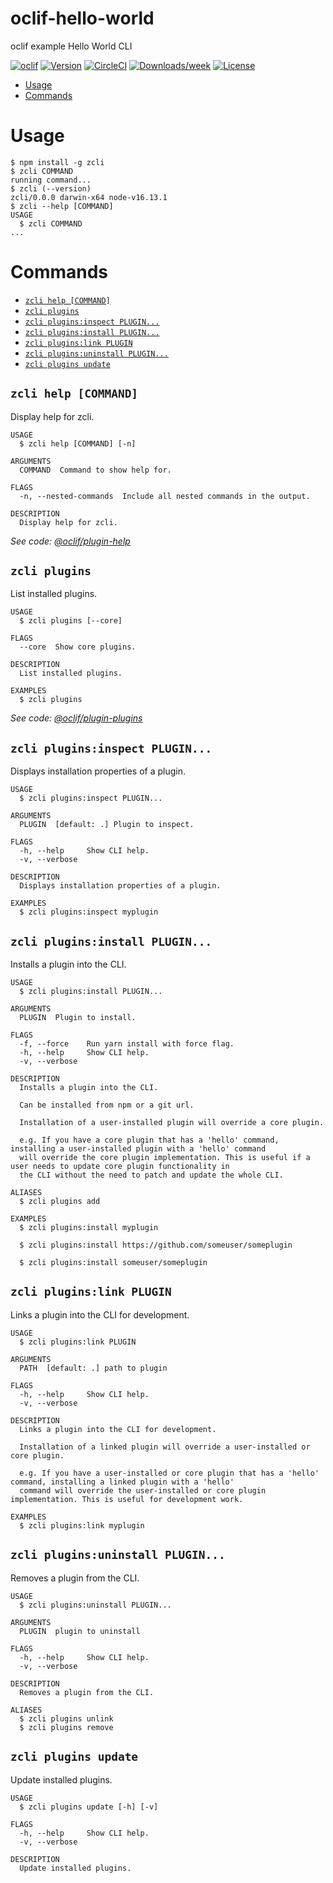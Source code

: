 oclif-hello-world
=================

oclif example Hello World CLI

[![oclif](https://img.shields.io/badge/cli-oclif-brightgreen.svg)](https://oclif.io)
[![Version](https://img.shields.io/npm/v/oclif-hello-world.svg)](https://npmjs.org/package/oclif-hello-world)
[![CircleCI](https://circleci.com/gh/oclif/hello-world/tree/main.svg?style=shield)](https://circleci.com/gh/oclif/hello-world/tree/main)
[![Downloads/week](https://img.shields.io/npm/dw/oclif-hello-world.svg)](https://npmjs.org/package/oclif-hello-world)
[![License](https://img.shields.io/npm/l/oclif-hello-world.svg)](https://github.com/oclif/hello-world/blob/main/package.json)

<!-- toc -->
* [Usage](#usage)
* [Commands](#commands)
<!-- tocstop -->
# Usage
<!-- usage -->
```sh-session
$ npm install -g zcli
$ zcli COMMAND
running command...
$ zcli (--version)
zcli/0.0.0 darwin-x64 node-v16.13.1
$ zcli --help [COMMAND]
USAGE
  $ zcli COMMAND
...
```
<!-- usagestop -->
# Commands
<!-- commands -->
* [`zcli help [COMMAND]`](#zcli-help-command)
* [`zcli plugins`](#zcli-plugins)
* [`zcli plugins:inspect PLUGIN...`](#zcli-pluginsinspect-plugin)
* [`zcli plugins:install PLUGIN...`](#zcli-pluginsinstall-plugin)
* [`zcli plugins:link PLUGIN`](#zcli-pluginslink-plugin)
* [`zcli plugins:uninstall PLUGIN...`](#zcli-pluginsuninstall-plugin)
* [`zcli plugins update`](#zcli-plugins-update)

## `zcli help [COMMAND]`

Display help for zcli.

```
USAGE
  $ zcli help [COMMAND] [-n]

ARGUMENTS
  COMMAND  Command to show help for.

FLAGS
  -n, --nested-commands  Include all nested commands in the output.

DESCRIPTION
  Display help for zcli.
```

_See code: [@oclif/plugin-help](https://github.com/oclif/plugin-help/blob/v5.1.10/src/commands/help.ts)_

## `zcli plugins`

List installed plugins.

```
USAGE
  $ zcli plugins [--core]

FLAGS
  --core  Show core plugins.

DESCRIPTION
  List installed plugins.

EXAMPLES
  $ zcli plugins
```

_See code: [@oclif/plugin-plugins](https://github.com/oclif/plugin-plugins/blob/v2.0.11/src/commands/plugins/index.ts)_

## `zcli plugins:inspect PLUGIN...`

Displays installation properties of a plugin.

```
USAGE
  $ zcli plugins:inspect PLUGIN...

ARGUMENTS
  PLUGIN  [default: .] Plugin to inspect.

FLAGS
  -h, --help     Show CLI help.
  -v, --verbose

DESCRIPTION
  Displays installation properties of a plugin.

EXAMPLES
  $ zcli plugins:inspect myplugin
```

## `zcli plugins:install PLUGIN...`

Installs a plugin into the CLI.

```
USAGE
  $ zcli plugins:install PLUGIN...

ARGUMENTS
  PLUGIN  Plugin to install.

FLAGS
  -f, --force    Run yarn install with force flag.
  -h, --help     Show CLI help.
  -v, --verbose

DESCRIPTION
  Installs a plugin into the CLI.

  Can be installed from npm or a git url.

  Installation of a user-installed plugin will override a core plugin.

  e.g. If you have a core plugin that has a 'hello' command, installing a user-installed plugin with a 'hello' command
  will override the core plugin implementation. This is useful if a user needs to update core plugin functionality in
  the CLI without the need to patch and update the whole CLI.

ALIASES
  $ zcli plugins add

EXAMPLES
  $ zcli plugins:install myplugin 

  $ zcli plugins:install https://github.com/someuser/someplugin

  $ zcli plugins:install someuser/someplugin
```

## `zcli plugins:link PLUGIN`

Links a plugin into the CLI for development.

```
USAGE
  $ zcli plugins:link PLUGIN

ARGUMENTS
  PATH  [default: .] path to plugin

FLAGS
  -h, --help     Show CLI help.
  -v, --verbose

DESCRIPTION
  Links a plugin into the CLI for development.

  Installation of a linked plugin will override a user-installed or core plugin.

  e.g. If you have a user-installed or core plugin that has a 'hello' command, installing a linked plugin with a 'hello'
  command will override the user-installed or core plugin implementation. This is useful for development work.

EXAMPLES
  $ zcli plugins:link myplugin
```

## `zcli plugins:uninstall PLUGIN...`

Removes a plugin from the CLI.

```
USAGE
  $ zcli plugins:uninstall PLUGIN...

ARGUMENTS
  PLUGIN  plugin to uninstall

FLAGS
  -h, --help     Show CLI help.
  -v, --verbose

DESCRIPTION
  Removes a plugin from the CLI.

ALIASES
  $ zcli plugins unlink
  $ zcli plugins remove
```

## `zcli plugins update`

Update installed plugins.

```
USAGE
  $ zcli plugins update [-h] [-v]

FLAGS
  -h, --help     Show CLI help.
  -v, --verbose

DESCRIPTION
  Update installed plugins.
```
<!-- commandsstop -->
